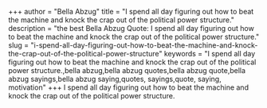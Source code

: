 +++
author = "Bella Abzug"
title = "I spend all day figuring out how to beat the machine and knock the crap out of the political power structure."
description = "the best Bella Abzug Quote: I spend all day figuring out how to beat the machine and knock the crap out of the political power structure."
slug = "i-spend-all-day-figuring-out-how-to-beat-the-machine-and-knock-the-crap-out-of-the-political-power-structure"
keywords = "I spend all day figuring out how to beat the machine and knock the crap out of the political power structure.,bella abzug,bella abzug quotes,bella abzug quote,bella abzug sayings,bella abzug saying,quotes, sayings,quote, saying, motivation"
+++
I spend all day figuring out how to beat the machine and knock the crap out of the political power structure.
